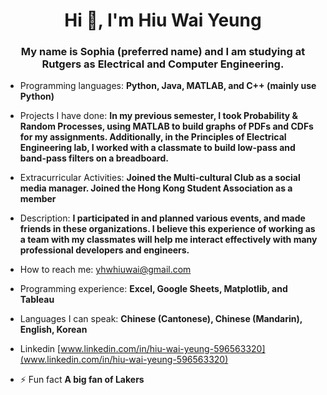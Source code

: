 <h1 align="center">Hi 👋, I'm Hiu Wai Yeung</h1>
<h3 align="center">My name is Sophia (preferred name) and I am studying at Rutgers as Electrical and Computer Engineering.</h3>

- Programming languages: **Python, Java, MATLAB, and C++ (mainly use Python)**

- Projects I have done: **In my previous semester, I took Probability & Random Processes, using MATLAB to build graphs of PDFs and CDFs for my assignments. Additionally, in the Principles of Electrical Engineering lab, I worked with a classmate to build low-pass and band-pass filters on a breadboard.**

- Extracurricular Activities: **Joined the Multi-cultural Club as a social media manager. Joined the Hong Kong Student Association as a member**

- Description: **I participated in and planned various events, and made friends in these organizations. I believe this experience of working as a team with my classmates will help me interact effectively with many professional developers and engineers.**

- How to reach me: [yhwhiuwai@gmail.com](yhwhiuwai@gmail.com)

- Programming experience: **Excel, Google Sheets, Matplotlib, and Tableau**

- Languages I can speak: **Chinese (Cantonese), Chinese (Mandarin), English, Korean**

- Linkedin [www.linkedin.com/in/hiu-wai-yeung-596563320](www.linkedin.com/in/hiu-wai-yeung-596563320)

- ⚡ Fun fact **A big fan of Lakers**

